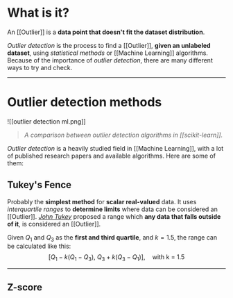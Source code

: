 # What is it?

An [[Outlier]] is a **data point that doesn't fit the dataset distribution**.

*Outlier detection* is the process to find a [[Outlier]], **given an unlabeled dataset**, using *statistical methods* or [[Machine Learning]] algorithms. Because of the importance of *outlier detection*, there are many different ways to try and check. 
___
# Outlier detection methods

![[outlier detection ml.png]]
>*A comparison between outlier detection algorithms in [[scikit-learn]].*

*Outlier detection* is a heavily studied field in [[Machine Learning]], with a lot of published research papers and available algorithms. Here are some of them:

## Tukey's Fence

Probably the **simplest method** for **scalar real-valued** data. It uses *interquartile ranges* to **determine limits** where data can be considered an [[Outlier]].  [*John Tukey*](https://pt.wikipedia.org/wiki/John_Tukey) proposed a range which **any data that falls outside of it**, is considered an [[Outlier]]. 

Given $Q_1$ and $Q_3$ as the **first and third quartile**, and $k = 1.5$, the range can be calculated like this:
$$
[Q_1 - k(Q_1 - Q_3), \ Q_3 + k(Q_3 - Q_1)], \quad \text{with  k = 1.5}
$$
___
## Z-score